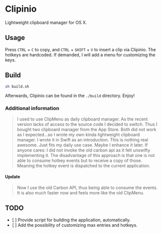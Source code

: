 # Clipinio

Lightweight clipboard manager for OS X.

## Usage

Press `CTRL` + `C` to copy, and `CTRL` + `SHIFT` + `V` to insert a clip via Clipinio. The hotkeys are hardcoded. If demanded, I will add a menu for customizing the keys.

## Build

```bash
sh build.sh
```

Afterwards, Clipinio can be found in the `./build` directory. Enjoy!

### Additional information

> I used to use ClipMenu as daily clipboard manager. As the recent version lacks of access to the source code I decided to switch. Thus I bought two clipboard manager from the App Store. Both did not work as I expected...so I wrote my own kinda lightweight clipboard manager. I wrote it in Swift as an introduction. This is nothing real awesome. Just fits my daily use case. Maybe I enhance it later. If anyone cares: I did not invoke the old carbon api as it felt unswifty implementing it. The disadvantage of this approach is that one is not able to consume hotkey events but to receive a copy of those. Meaning the hotkey event is dispatched to the current application.

#### Update

> Now I use the old Carbon API, thus being able to consume the events. It is also much faster now and feels more like the old ClipMenu.

## TODO

- [ ] Provide script for building the application, automatically.
- [ ] Add the possibility of customizing max entries and hotkeys.
